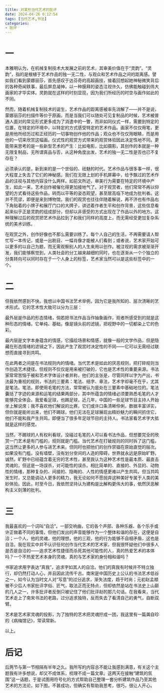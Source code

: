 ```yaml
---
title: 对某些当代艺术的批评
date: 2024-04-26 0:12:54
tags: [当代艺术,书法]
categories: 
- 批评
---
```

# **一**
本雅明认为，在机械复制技术大发展之前的艺术，其审美价值在于“灵韵”。“灵韵”，指的是根植于艺术作品的独一无二性，与观众和艺术作品之间的距离感。譬如我们看到蒙娜丽莎，首先感叹于达芬奇的高超画技，接着回想起她神秘微笑背后的各种奇闻轶事，最后屏息凝神，以一种膜拜的姿态注视许久，仿佛能触碰到伟大画家的才华实体。灵韵就在这样的时刻显现，因为我们所经历的时空与画作如此的不同。

然而，随着机械复制技术的诞生，艺术作品的距离感被率先消解了——并不是说，蒙娜丽莎的扫描件等价于原画，而是当我们可以随处可见复制品的时候，艺术被普通人面对的常见形式更多成为了消遣中的一瞥，而非如同仪式一样，需要到特定的位置，在特定的环境中，以特定的方式感受特定的艺术作品。画家不仅仅用笔，更是用他所经历过和正经历的一切事物创作他的作品；观众也不仅仅用眼睛，而是用他的一切来欣赏这幅画。仪式性的观赏方式带来的观赏体验因此决定性地不同。更能带来思考的是一些新型艺术的产生：比如电影，比如摄影，其创作的本就是一种无限复制品，无所谓真品与否，从这种角度出发，艺术的独一无二性是否也已不复存在？

必须承认的是，新到来的是一个世俗的、祛魅的时代。艺术作品与很多事一样，很大程度上失去了它们的神秘感。我们在无限上划的手机屏幕中，给予飘过的艺术作品的注视与其他内容没什么两样。如前文所述，审美行为需要在特定的环境中产生，如此一来，艺术创作被催化得更加接地气了。对于观赏者，他们常常不再以仰望的方式看待这些作品，转而以平等的姿态观望，甚至居高临下地成为批判者。这并不荒谬，即便是来到博物馆，我们的观赏也往往伴随着解说，再不济也有作品右下角贴着的小牌子和展厅门口的大牌子，讲述着作者生平和创作背景，这些信息看起来似乎正是灵韵的组成部分，但却以非感受的方式出现在了作品以外的地方。这种理解过后的观赏把艺术作品拉到了和我们同样的高度上，而无需经受更加复杂系统的美术训练。

在观赏之外，创作好像也不那么需要训练了。每个人自己的生活，不再需要请人帮忙写一本传记，或是一出剧目、一幅肖像才能被人们看到；或者说，艺术家开始可以更多的以自己为题，而无需观察别人的人生来用以创作。被注视的需求被渐渐开发，我们能够察觉到，人类社会的分工越来越细的同时，也在逐渐从一个个独立的分类转向可以同时存在于一个人身上的标签，艺术家当然可以是这些标签中的一个。

# **二**
但我依然感到不快。我想以中国书法艺术举例，因为它是我所知的、层次清晰的艺术形式。它的艺术性大致可以分为三层：

最外层是作品的形态情绪，倘若把书法作品当作抽象画作，观者所感受到的就是这种形态的情绪，它单纯、基础，像是镜头前的滤镜，把视野中的一切都染上它的色彩。

最内层是文字本身蕴含的情感，它描绘场景和情感，就像一般的文学作品，但是隐藏在形态情绪的滤镜之下，因此产生了观赏时决定性的不同——它可以无需经过联想而直接寻到共鸣。

在此两者之间是在书法规则内的情绪。当代艺术是如此的厌恶规则，把打碎规则当作创造艺术捷径。但规则不仅仅是用来被打破的，它也是艺术性的重要来源。书法家常常苦恼于被和艺术字体设计者并称，他们的主张是，尽管同样以字为产出，书法最为重视的规则，书法的三要素：笔法、结字、章法，艺术字却毫不在乎，尤其是笔法。笔法，即使用毛笔的方法，常常被认为是处在三要素中基础地位的。笔法囊括了字迹的来源和运笔的结果两部分，其中所蕴含的情绪必须要熟悉毛笔的人才能够完全体会。我爱看足球，也踢足球，近几年，中国的一些足球节目主持人开始坐上解说席；我不喜欢他们解说的比赛，它们或许口条清晰伶俐，数据丰富详实，但你就是能听出来，他们不踢球，他们无法在足球展现出精妙魅力的瞬间抓住它，他们不能和我产生共鸣，即便当了很多年足球节目的主持人。书法家看艺术字大抵就是这样的感觉。

当然，不踢球的人有权利看球，没碰过毛笔的人可以看书法作品，但想要完全的欣赏一门艺术是有门槛的，规则就是门槛。当代艺术在打破规则的同时拆了这门槛，这当然让更多的人参与进艺术来，但同时也把他们的创作禁锢在原始直觉的层次。如果没有门槛，没有墙壁，没有划分空间的人造的障碍，世界就永远是原始旷野。诚然，旷野中已经蕴含着无穷的艺术性，甚至我认为这种艺术性是最本质、最直击灵魂的，但这是一场误杀，对可能性的误杀。相比简单的、直接的、外显的、动物性的情绪，那种复杂的、间接的、隐晦的、人性的情感更难以产生共鸣，但当共鸣发生时，又总能调动人更多的精力，我无论如何不愿抛弃这种美好专属于人类的美妙体验。因此，时至今日，我依然坚持认为建构是比解构更伟大的事，依然厌恶解构主义刻薄的批判。


# **三**
我最喜欢的一个词叫“自洽”。一部交响曲，它的各个声部、各种乐器、各个乐手或许正做着不同的事情，但他们发出的声音能够作为一个整体和谐的存在，这便是自洽；一个人，他的灵魂，他的理想，他的三观，他的行为能够不自相矛盾，这也是自洽。我在现实中并不认识任何创作当代艺术的艺术家，但我很怀疑他们中很多人是否是自洽的——追求艺术性捷径而杀死其他可能性的人，真的热爱艺术的本体吗？一个不热爱艺术本身的灵魂，真的与艺术家的身份相和谐吗？

书家追求用字表达“真我”，追求字如其人的自洽。他们的真我有时候并不特立独行，却仍然打动人心，并且因此流传千古。南宋是中国历史上公认的书法艺术低谷之一，如今认为当时文人对“写意”的过分追求，渐失法度，趋于时尚；元初赵孟頫被不少后人书家批评字俗、匠气，取法正而无特点，但却依然是站在书法史上山巅的几人之一，许多批评者反倒只被记住了他们批评赵的那几句话。在我看来，当代艺术走上了南宋书法的老路，过分追求独特，反而失去了看清自己的勇气，自断双臂。

艺术是艺术家灵魂的投影，为了独特的艺术把灵魂拧成一团，我这里有一篇龚自珍的《病梅馆记》，常读常新。

以上。

# **后记**
后两节与第一节相隔有半年之久。我所写的内容总不能让我感到满意，有关这个主题我有许多想说，却又不成体系，梳理不成一篇文章。这两天在接触“建筑的氛围”这一话题，于是试图用符号化的方式帮助自己整理一套分析建筑作品乃至其他艺术的方法论，如下图，不甚成功，但确实有帮助我思考，很巧，很让人开心。